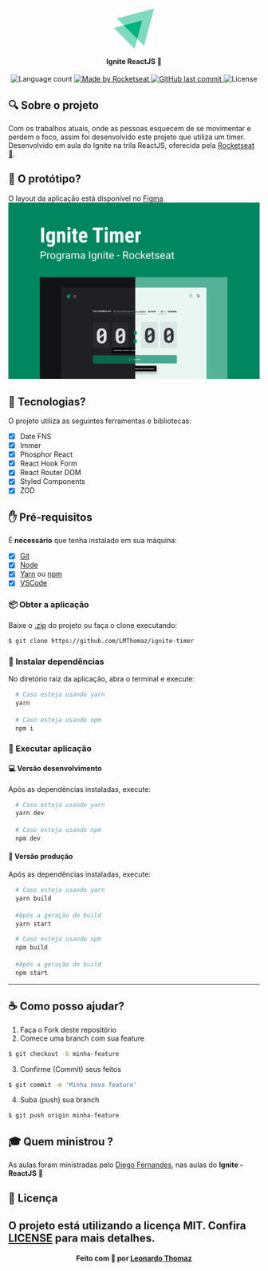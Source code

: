 <h4 align="center">
    <img alt="" src=".github/logo.svg" />
    <p>Ignite ReactJS 🚀</p>
</h4>

<p align="center">
  <img alt="Language count" src="https://img.shields.io/github/repo-size/LMThomaz/ignite-timer"/>

  <a href="https://rocketseat.com.br">
    <img alt="Made by Rocketseat" src="https://img.shields.io/badge/made%20by-Rocketseat-%237519C1">
  </a>

  <a href="https://github.com/LMThomaz/ignite-timer/commits/master">
    <img alt="GitHub last commit" src="https://img.shields.io/github/last-commit/LMThomaz/ignite-timer">
  </a>

  <img alt="License" src="https://img.shields.io/github/license/LMThomaz/ignite-timer">
</p>

## :mag: Sobre o projeto

Com os trabalhos atuais, onde as pessoas esquecem de se movimentar e perdem o foco, assim foi desenvolvido este projeto que utiliza um timer.
Desenvolvido em aula do Ignite na trila ReactJS, oferecida pela [Rocketseat :rocket:][url-rocketseat].

## :art: O protótipo?

O layout da aplicação está disponível no [Figma][url-figma]  
![Capa Ignite Timer](.github/capa.png)

## :hammer: Tecnologias?

O projeto utiliza as seguintes ferramentas e bibliotecas:

- [x] Date FNS
- [x] Immer
- [x] Phosphor React
- [x] React Hook Form
- [x] React Router DOM
- [x] Styled Components
- [x] ZOD

## :hand: Pré-requisitos

É **necessário** que tenha instalado em sua máquina:

- [x] [Git][url-git]
- [x] [Node][url-node]
- [x] [Yarn][url-yarn] ou [npm][url-npm]
- [x] [VSCode][url-vs]

### :package: Obter a aplicação

Baixe o [.zip][url-zip] do projeto ou faça o clone executando:

```bash
$ git clone https://github.com/LMThomaz/ignite-timer
```

### :steam_locomotive: Instalar dependências

No diretório raiz da aplicação, abra o terminal e execute:

```bash
  # Caso esteja usando yarn
  yarn

  # Caso esteja usando npm
  npm i
```

### :crystal_ball: Executar aplicação

#### :computer: Versão desenvolvimento

Após as dependências instaladas, execute:

```bash
  # Caso esteja usando yarn
  yarn dev

  # Caso esteja usando npm
  npm dev
```

#### :office: Versão produção

Após as dependências instaladas, execute:

```bash
  # Caso esteja usando yarn
  yarn build

  #Após a geração do build
  yarn start
```

```bash
  # Caso esteja usando npm
  npm build

  #Após a geração do build
  npm start
```

---

## :coffee: Como posso ajudar?

1. Faça o Fork deste repositório
2. Comece uma branch com sua feature

```bash
$ git checkout -b minha-feature
```

3. Confirme (Commit) seus feitos

```bash
$ git commit -m 'Minha nova feature'
```

4. Suba (push) sua branch

```bash
$ git push origin minha-feature
```

## :mortar_board: Quem ministrou ?

As aulas foram ministradas pelo [Diego Fernandes][diego], nas aulas do **Ignite - ReactJS** :rocket:

## :page_with_curl: Licença

## O projeto está utilizando a licença MIT. Confira [LICENSE][license] para mais detalhes.

<h4 align="center">
Feito com 💜 por <a href="https://www.linkedin.com/in/leonardo-thomaz/" target="_blank">Leonardo Thomaz</a>
</h4>
 
[url-git]: https://git-scm.com/
[url-vs]: https://code.visualstudio.com/
[url-npm]: https://www.npmjs.com/
[url-yarn]: https://yarnpkg.com/
[url-figma]: https://www.figma.com/file/1SxgOMojOB2zYT0Mdk28lB/Ecoleta?node-id=0%3A1
[url-node]: https://nodejs.org/pt-br/
[url-rocketseat]: https://rocketseat.com.br/
[url-zip]: https://github.com/LMThomaz/ignite-timer/archive/refs/heads/main.zip
[diego]: https://github.com/diego3g
[license]: https://github.com/LMThomaz/ecoleta/blob/master/LICENSE.md
